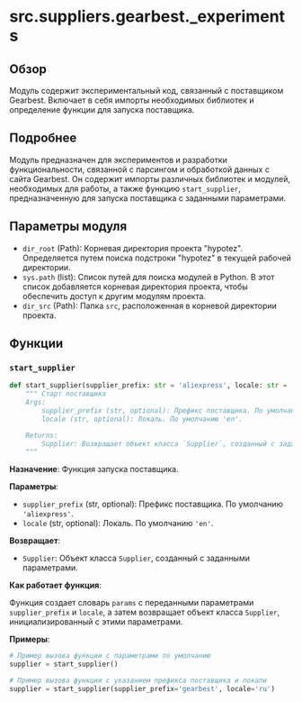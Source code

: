 # src.suppliers.gearbest._experiments

## Обзор

Модуль содержит экспериментальный код, связанный с поставщиком Gearbest. Включает в себя импорты необходимых библиотек и определение функции для запуска поставщика.

## Подробнее

Модуль предназначен для экспериментов и разработки функциональности, связанной с парсингом и обработкой данных с сайта Gearbest. Он содержит импорты различных библиотек и модулей, необходимых для работы, а также функцию `start_supplier`, предназначенную для запуска поставщика с заданными параметрами.

## Параметры модуля

-   `dir_root` (Path): Корневая директория проекта "hypotez". Определяется путем поиска подстроки "hypotez" в текущей рабочей директории.
-   `sys.path` (list): Список путей для поиска модулей в Python. В этот список добавляется корневая директория проекта, чтобы обеспечить доступ к другим модулям проекта.
-   `dir_src` (Path): Папка `src`, расположенная в корневой директории проекта.

## Функции

### `start_supplier`

```python
def start_supplier(supplier_prefix: str = 'aliexpress', locale: str = 'en' ):
    """ Старт поставщика 
    Args:
        supplier_prefix (str, optional): Префикс поставщика. По умолчанию 'aliexpress'.
        locale (str, optional): Локаль. По умолчанию 'en'.

    Returns:
        Supplier: Возвращает объект класса `Supplier`, созданный с заданными параметрами.
    """
```

**Назначение**: Функция запуска поставщика.

**Параметры**:

-   `supplier_prefix` (str, optional): Префикс поставщика. По умолчанию `'aliexpress'`.
-   `locale` (str, optional): Локаль. По умолчанию `'en'`.

**Возвращает**:

-   `Supplier`: Объект класса `Supplier`, созданный с заданными параметрами.

**Как работает функция**:

Функция создает словарь `params` с переданными параметрами `supplier_prefix` и `locale`, а затем возвращает объект класса `Supplier`, инициализированный с этими параметрами.

**Примеры**:

```python
# Пример вызова функции с параметрами по умолчанию
supplier = start_supplier()

# Пример вызова функции с указанием префикса поставщика и локали
supplier = start_supplier(supplier_prefix='gearbest', locale='ru')
```
```